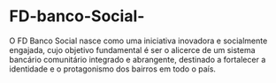 # FD-banco-Social-
O FD Banco Social nasce como uma iniciativa inovadora e socialmente engajada, cujo objetivo fundamental é ser o alicerce de um sistema bancário comunitário integrado e abrangente, destinado a fortalecer a identidade e o protagonismo dos bairros em todo o país.
